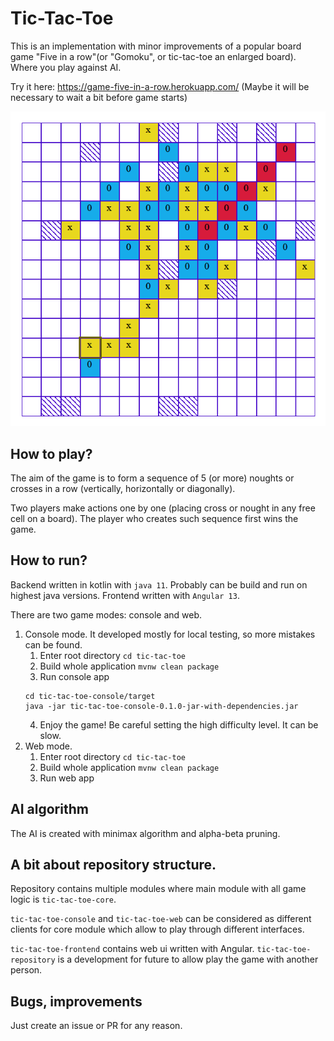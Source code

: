 # Tic-Tac-Toe
This is an implementation with minor improvements of a popular board game "Five in a row"(or "Gomoku", or tic-tac-toe an enlarged board). Where you play against AI. 

Try it here: https://game-five-in-a-row.herokuapp.com/ (Maybe it will be necessary to wait a bit before game starts)

![tic-tac-toe.png.png](tic-tac-toe.png)

## How to play?
The aim of the game is to form a sequence of 5 (or more) noughts or crosses in a row (vertically, horizontally or diagonally).

Two players make actions one by one (placing cross or nought in any free cell on a board). 
The player who creates such sequence first wins the game.

## How to run?
Backend written in kotlin with `java 11`. Probably can be build and run on highest java versions.
Frontend written with `Angular 13`.

There are two game modes: console and web.
1. Console mode. It developed mostly for local testing, so more mistakes can be found. 
    1. Enter root directory `cd tic-tac-toe`
    2. Build whole application `mvnw clean package`
    3. Run console app 
      ```
      cd tic-tac-toe-console/target
      java -jar tic-tac-toe-console-0.1.0-jar-with-dependencies.jar
      ```
   4. Enjoy the game! Be careful setting the high difficulty level. It can be slow.
2. Web mode.
   1. Enter root directory `cd tic-tac-toe`
   2. Build whole application `mvnw clean package`
   3. Run web app
   
## AI algorithm
The AI is created with minimax algorithm and alpha-beta pruning.

## A bit about repository structure. 
Repository contains multiple modules where main module with all game logic is `tic-tac-toe-core`. 

`tic-tac-toe-console` and `tic-tac-toe-web` can be considered as different clients for core module which allow to play through different interfaces.

`tic-tac-toe-frontend` contains web ui written with Angular.
`tic-tac-toe-repository` is a development for future to allow play the game with another person.


##  Bugs, improvements
Just create an issue or PR for any reason.